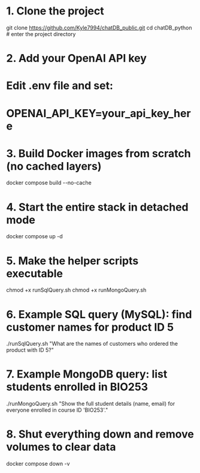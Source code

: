 # 1. Clone the project
git clone https://github.com/Kyle7994/chatDB_public.git 
cd chatDB_python          # enter the project directory

# 2. Add your OpenAI API key
#    Edit .env file and set:
#    OPENAI_API_KEY=your_api_key_here

# 3. Build Docker images from scratch (no cached layers)
docker compose build --no-cache

# 4. Start the entire stack in detached mode
docker compose up -d

# 5. Make the helper scripts executable
chmod +x runSqlQuery.sh
chmod +x runMongoQuery.sh

# 6. Example SQL query (MySQL): find customer names for product ID 5
./runSqlQuery.sh "What are the names of customers who ordered the product with ID 5?"

# 7. Example MongoDB query: list students enrolled in BIO253
./runMongoQuery.sh "Show the full student details (name, email) for everyone enrolled in course ID 'BIO253'."

# 8. Shut everything down and remove volumes to clear data
docker compose down -v
